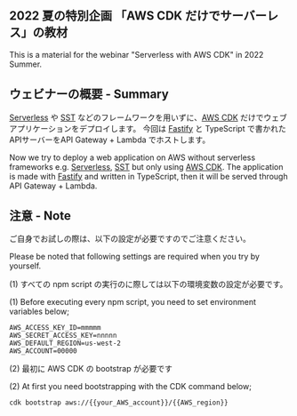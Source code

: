 2022 夏の特別企画 「AWS CDK だけでサーバーレス」の教材
------

This is a material for the webinar "Serverless with AWS CDK" in 2022 Summer.

## ウェビナーの概要 - Summary

[Serverless](https://www.serverless.com/) や [SST](https://sst.dev/)
などのフレームワークを用いずに、[AWS CDK](https://aws.amazon.com/cdk/) だけでウェブアプリケーションをデプロイします。 今回は [Fastify](https://www.fastify.io/) と
TypeScript で書かれたAPIサーバーをAPI Gateway + Lambda でホストします。

Now we try to deploy a web application on AWS without serverless frameworks
e.g. [Serverless](https://www.serverless.com/), [SST](https://sst.dev/) but only
using [AWS CDK](https://aws.amazon.com/cdk/). The application is made with [Fastify](https://www.fastify.io/) and
written in TypeScript, then it will be served through API Gateway + Lambda.

## 注意 - Note

ご自身でお試しの際は、以下の設定が必要ですのでご注意ください。

Please be noted that following settings are required when you try by yourself.

(1) すべての npm script の実行のに際しては以下の環境変数の設定が必要です。

(1) Before executing every npm script, you need to set environment variables below;

```
AWS_ACCESS_KEY_ID=mmmmm
AWS_SECRET_ACCESS_KEY=nnnnn
AWS_DEFAULT_REGION=us-west-2
AWS_ACCOUNT=00000
```

(2) 最初に AWS CDK の bootstrap が必要です

(2) At first you need bootstrapping with the CDK command below;

```
cdk bootstrap aws://{{your_AWS_account}}/{{AWS_region}}
```
